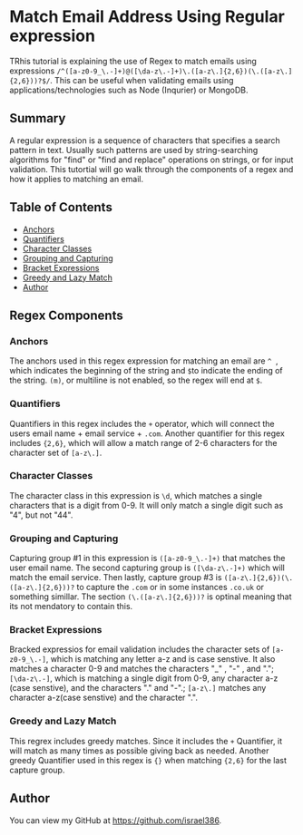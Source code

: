 # Match Email Address Using Regular expression

TRhis tutorial is explaining the use of Regex to match emails using expressions `/^([a-z0-9_\.-]+)@([\da-z\.-]+)\.([a-z\.]{2,6})(\.([a-z\.]{2,6}))?$/`. This can be useful when validating emails using applications/technologies such as Node (Inqurier) or MongoDB.

## Summary

A regular expression is a sequence of characters that specifies a search pattern in text. Usually such patterns are used by string-searching algorithms for "find" or "find and replace" operations on strings, or for input validation. This tutortial will go walk through the components of a regex and how it applies to matching an email.

## Table of Contents

- [Anchors](#anchors)
- [Quantifiers](#quantifiers)
- [Character Classes](#character-classes)
- [Grouping and Capturing](#grouping-and-capturing)
- [Bracket Expressions](#bracket-expressions)
- [Greedy and Lazy Match](#greedy-and-lazy-match)
- [Author](#author)

## Regex Components

### Anchors
The anchors used in this regex expression for matching an email are `^ `, which indicates the beginning of the string and `$`to indicate the ending of the string. `(m)`, or multiline is not enabled, so the regex will end at `$`.

### Quantifiers
Quantifiers in this regex includes the `+` operator, which will connect the users email name + email service + `.com`. Another quantifier for this regex includes `{2,6}`, which will allow a match range of 2-6 characters for the character set of `[a-z\.]`.

### Character Classes
The character class in this expression is `\d`, which matches a single characters that is a digit from 0-9. It will only match a single digit such as "4", but not "44". 

### Grouping and Capturing
Capturing group #1 in this expression is `([a-z0-9_\.-]+)` that matches the user email name. The second capturing group is `([\da-z\.-]+)` which will match the email service. Then lastly, capture group #3 is `([a-z\.]{2,6})(\.([a-z\.]{2,6}))?` to capture the `.com` or in some instances `.co.uk` or something simillar. The section `(\.([a-z\.]{2,6}))?` is optinal meaning that its not mendatory to contain this. 

### Bracket Expressions
Bracked expressios for email validation includes the character sets of `[a-z0-9_\.-]`, which is matching any letter a-z and is case senstive. It also matches a character 0-9 and matches the characters "_" , "-" , and "."; `[\da-z\.-]`, which is matching a single digit from 0-9, any character a-z (case senstive), and the characters "." and "-".; `[a-z\.]` matches any character a-z(case senstive) and the character ".". 

### Greedy and Lazy Match
This regrex includes greedy matches. Since it includes the `+` Quantifier, it will match as many times as possible giving back as needed. Another greedy Quantifier used in this regex is `{}` when matching `{2,6}` for the last capture group.

## Author

You can view my GitHub at https://github.com/israel386.
